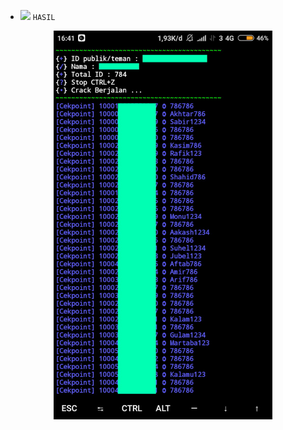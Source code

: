 - ![](f03c15?text=+) `HASIL`
<p align="center">
  <img src="ss.png" width="350" title="hover text">
</p>
